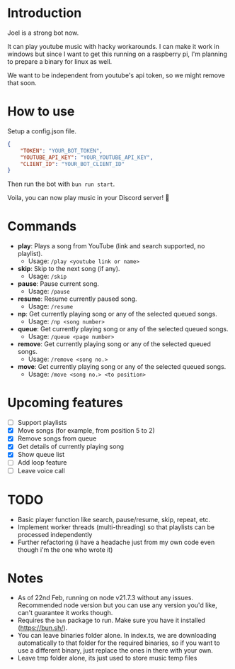 # Introduction

Joel is a strong bot now.

It can play youtube music with hacky workarounds.
I can make it work in windows but since I want to get this running on a raspberry pi, I'm planning to prepare a binary for linux as well.

We want to be independent from youtube's api token, so we might remove that soon.

# How to use

Setup a config.json file.
```json
{
    "TOKEN": "YOUR_BOT_TOKEN",
    "YOUTUBE_API_KEY": "YOUR_YOUTUBE_API_KEY",
    "CLIENT_ID": "YOUR_BOT_CLIENT_ID"
}
```

Then run the bot with `bun run start`.

Voila, you can now play music in your Discord server! 🎉

# Commands
- **play**: Plays a song from YouTube (link and search supported, no playlist).
  - Usage: `/play <youtube link or name>`
- **skip**: Skip to the next song (if any).
  - Usage: `/skip`
- **pause**: Pause current song.
  - Usage: `/pause`
- **resume**: Resume currently paused song.
  - Usage: `/resume`
- **np**: Get currently playing song or any of the selected queued songs.
  - Usage: `/np <song number>`
- **queue**: Get currently playing song or any of the selected queued songs.
  - Usage: `/queue <page number>`
- **remove**: Get currently playing song or any of the selected queued songs.
  - Usage: `/remove <song no.>`
- **move**: Get currently playing song or any of the selected queued songs.
  - Usage: `/move <song no.> <to position>`

# Upcoming features
- [ ] Support playlists
- [X] Move songs (for example, from position 5 to 2)
- [X] Remove songs from queue
- [X] Get details of currently playing song
- [X] Show queue list
- [ ] Add loop feature
- [ ] Leave voice call
 
# TODO
- Basic player function like search, pause/resume, skip, repeat, etc.
- Implement worker threads (multi-threading) so that playlists can be processed independently
- Further refactoring (i have a headache just from my own code even though i'm the one who wrote it)

# Notes
- As of 22nd Feb, running on node v21.7.3 without any issues. Recommended node version but you can use any version you'd like, can't guarantee it works though.
- Requires the `bun` package to run. Make sure you have it installed (https://bun.sh/).
- You can leave binaries folder alone. In index.ts, we are downloading automatically to that folder for the required binaries, so if you want to use a different binary, just replace the ones in there with your own.
- Leave tmp folder alone, its just used to store music temp files

